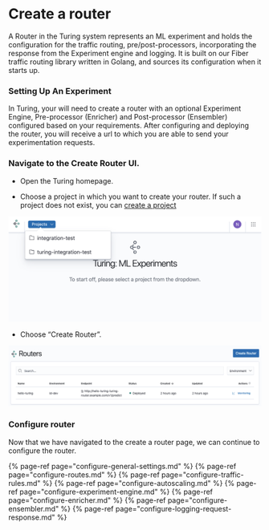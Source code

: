 # Create a router

A Router in the Turing system represents an ML experiment and holds the configuration for the traffic routing, pre/post-processors, incorporating the response from the Experiment engine and logging. It is built on our Fiber traffic routing library written in Golang, and sources its configuration when it starts up.

### Setting Up An Experiment

In Turing, your will need to create a router with an optional Experiment Engine, Pre-processor (Enricher) and Post-processor (Ensembler) configured based on your requirements. After configuring and deploying the router, you will receive a url to which you are able to send your experimentation requests.

### Navigate to the Create Router UI.
* Open the Turing homepage.

* Choose a project in which you want to create your router. 
If such a project does not exist, you can [create a project](../create-project.md)

![](../../.gitbook/assets/projects_dropdown.png)

* Choose “Create Router”. 

![](../../.gitbook/assets/create_router_button.png)

### Configure router

Now that we have navigated to the create a router page, we can continue to configure the router.

{% page-ref page="configure-general-settings.md" %}
{% page-ref page="configure-routes.md" %}
{% page-ref page="configure-traffic-rules.md" %}
{% page-ref page="configure-autoscaling.md" %}
{% page-ref page="configure-experiment-engine.md" %}
{% page-ref page="configure-enricher.md" %}
{% page-ref page="configure-ensembler.md" %}
{% page-ref page="configure-logging-request-response.md" %}
